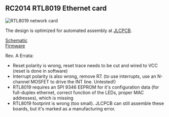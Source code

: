 RC2014 RTL8019 Ethernet card
---------------------

![RTL8019 network card](https://screenshot.tbspace.de/okqcvfgylrj.jpg)  

The design is optimized for automated assembly at [JLCPCB](https://jlcpcb.com).  

[Schematic](gerbers/RevA/RevA.pdf)  
[Firmware](https://github.com/Manawyrm/RC2014-Ethernet-Firmware)  

Rev. A Errata:   
- Reset polarity is wrong, reset trace needs to be cut and wired to VCC (reset is done in software)
- Interrupt polarity is also wrong, remove R7. (to use interrupts, use an N-channel MOSFET to drive the INT line. Untested!)
- RTL8019 requires an SPI 9346 EEPROM for it's configuration data (for full-duplex ethernet, correct function of the LEDs, proper MAC addresses), which is missing
- RTL8019 footprint is wrong (too small). JLCPCB can still assemble these boards, but it's marked as a manufacturing error.

